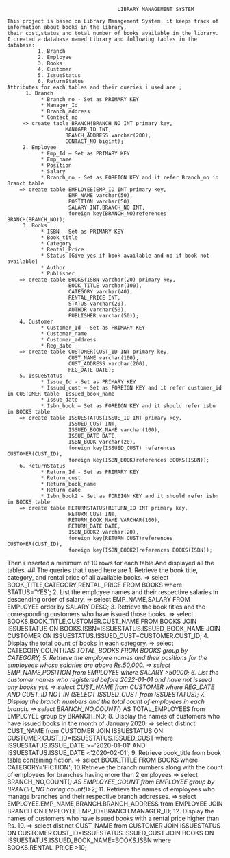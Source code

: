                                         LIBRARY MANAGEMENT SYSTEM

    This project is based on Library Management System. it keeps track of information about books in the library,
    their cost,status and total number of books available in the library.
    I created a database named Library and following tables in the database:
              1. Branch 
              2. Employee 
              3. Books
              4. Customer
              5. IssueStatus
              6. ReturnStatus 
    Attributes for each tables and their queries i used are ;
          1. Branch
               * Branch_no - Set as PRIMARY KEY  
               * Manager_Id  
               * Branch_address  
               * Contact_no 
         => create table BRANCH(BRANCH_NO INT primary key,
                       MANAGER_ID INT,
                       BRANCH_ADDRESS varchar(200),
                       CONTACT_NO bigint);
         2. Employee  
               * Emp_Id – Set as PRIMARY KEY  
               * Emp_name  
               * Position  
               * Salary
               * Branch_no - Set as FOREIGN KEY and it refer Branch_no in Branch table  
        => create table EMPLOYEE(EMP_ID INT primary key,
                        EMP_NAME varchar(50),
                        POSITION varchar(50),
                        SALARY INT,BRANCH_NO INT,
                        foreign key(BRANCH_NO)references BRANCH(BRANCH_NO));
         3. Books  
               * ISBN - Set as PRIMARY KEY  
               * Book_title  
               * Category  
               * Rental_Price  
               * Status [Give yes if book available and no if book not available]  
               * Author  
               * Publisher
        => create table BOOKS(ISBN varchar(20) primary key,
                        BOOK_TITLE varchar(100),
                        CATEGORY varchar(40),
                        RENTAL_PRICE INT,
                        STATUS varchar(20),
                        AUTHOR varchar(50),
                        PUBLISHER varchar(50));
        4. Customer  
               * Customer_Id - Set as PRIMARY KEY  
               * Customer_name  
               * Customer_address  
               * Reg_date 
        => create table CUSTOMER(CUST_ID INT primary key,
                        CUST_NAME varchar(100),
                        CUST_ADDRESS varchar(200),
                        REG_DATE DATE);
        5. IssueStatus  
               * Issue_Id - Set as PRIMARY KEY  
               * Issued_cust – Set as FOREIGN KEY and it refer customer_id in CUSTOMER table  Issued_book_name 
               * Issue_date 
               * Isbn_book – Set as FOREIGN KEY and it should refer isbn in BOOKS table 
        => create table ISSUESTATUS(ISSUE_ID INT primary key,
                        ISSUED_CUST INT,
                        ISSUED_BOOK_NAME varchar(100),
                        ISSUE_DATE DATE,
                        ISBN_BOOK varchar(20),
                        foreign key(ISSUED_CUST) references CUSTOMER(CUST_ID),
                        foreign key(ISBN_BOOK)references BOOKS(ISBN));
        6. ReturnStatus  
               * Return_Id - Set as PRIMARY KEY  
               * Return_cust  
               * Return_book_name  
               * Return_date  
               * Isbn_book2 - Set as FOREIGN KEY and it should refer isbn in BOOKS table 
        => create table RETURNSTATUS(RETURN_ID INT primary key,
                        RETURN_CUST INT,
                        RETURN_BOOK_NAME VARCHAR(100),
                        RETURN_DATE DATE,
                        ISBN_BOOK2 varchar(20),
                        foreign key(RETURN_CUST)references CUSTOMER(CUST_ID),
                        foreign key(ISBN_BOOK2)references BOOKS(ISBN));
Then i inserted a minimum of 10 rows for each table.And displayed all the tables.
    ## The queries that i used here are
           1. Retrieve the book title, category, and rental price of all available books. 
                    =>  select BOOK_TITLE,CATEGORY,RENTAL_PRICE FROM BOOKS where STATUS='YES';
           2. List the employee names and their respective salaries in descending order of salary.
                    =>  select EMP_NAME,SALARY FROM EMPLOYEE order by SALARY DESC;
           3. Retrieve the book titles and the corresponding customers who have issued those books. 
                    =>  select BOOKS.BOOK_TITLE,CUSTOMER.CUST_NAME FROM BOOKS 
                        JOIN ISSUESTATUS ON BOOKS.ISBN=ISSUESTATUS.ISSUED_BOOK_NAME
                        JOIN CUSTOMER ON ISSUESTATUS.ISSUED_CUST=CUSTOMER.CUST_ID;
           4. Display the total count of books in each category. 
                   =>  select CATEGORY,COUNT(*)AS TOTAL_BOOKS FROM BOOKS group by CATEGORY;
           5. Retrieve the employee names and their positions for the employees whose salaries are above Rs.50,000. 
                   =>  select EMP_NAME,POSITION from EMPLOYEE where SALARY >50000;
           6. List the customer names who registered before 2022-01-01 and have not issued any books yet. 
                   =>  select CUST_NAME from CUSTOMER where REG_DATE AND CUST_ID NOT IN
                       (SELECT ISSUED_CUST from ISSUESTATUS);
           7. Display the branch numbers and the total count of employees in each branch. 
                   =>  select BRANCH_NO,COUNT(*) AS TOTAL_EMPLOYEES from EMPLOYEE group by BRANCH_NO;
           8. Display the names of customers who have issued books in the month of January 2020.
                   =>  select distinct CUST_NAME from CUSTOMER 
                       JOIN ISSUESTATUS ON CUSTOMER.CUST_ID=ISSUESTATUS.ISSUED_CUST where
                       ISSUESTATUS.ISSUE_DATE >='2020-01-01' AND ISSUESTATUS.ISSUE_DATE <'2020-02-01';
           9. Retrieve book_title from book table containing fiction. 
                   =>  select BOOK_TITLE FROM BOOKS where CATEGORY='FICTION';
           10.Retrieve the branch numbers along with the count of employees for branches having more than 2 employees
                   =>  select BRANCH_NO,COUNT(*) AS EMPLOYEE_COUNT from EMPLOYEE group by BRANCH_NO having count(*)>2;
           11. Retrieve the names of employees who manage branches and their respective branch addresses.
                   =>  select EMPLOYEE.EMP_NAME,BRANCH.BRANCH_ADDRESS from EMPLOYEE 
                       JOIN BRANCH ON EMPLOYEE.EMP_ID=BRANCH.MANAGER_ID;
           12.  Display the names of customers who have issued books with a rental price higher than Rs. 10.
                   =>  select distinct CUST_NAME from CUSTOMER
                       JOIN ISSUESTATUS ON CUSTOMER.CUST_ID=ISSUESTATUS.ISSUED_CUST
                       JOIN BOOKS ON ISSUESTATUS.ISSUED_BOOK_NAME=BOOKS.ISBN where BOOKS.RENTAL_PRICE >10;
          
